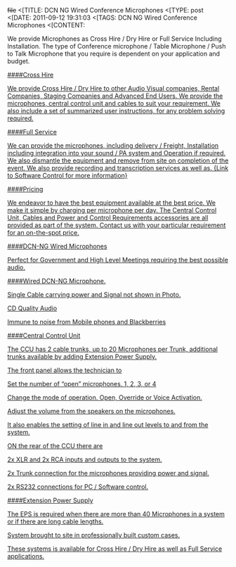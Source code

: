 ~~file~~
<[TITLE: 	DCN NG Wired Conference Microphones	
<[TYPE: 	post	
<[DATE: 	2011-09-12 19:31:03	
<[TAGS: 	DCN NG Wired Conference Microphones	
<[CONTENT: 	



We provide Microphones as Cross Hire / Dry Hire or Full Service Including Installation. The type of Conference microphone / Table Microphone / Push to Talk Microphone that you require is dependent on your application and budget.





<a href="http://congressrental.com.au/wp-content/uploads/2011/09/101.jpg">



####Cross Hire



We provide Cross Hire /  Dry Hire to other Audio Visual companies, Rental Companies, Staging Companies and Advanced End Users. We provide the microphones, central control unit and cables to suit your requirement. We also include a set of summarized user instructions, for any problem solving required.





####Full Service



We can provide the microphones, including delivery / Freight, Installation including integration into your sound / PA system and Operation if required. We also dismantle the equipment and remove from site on completion of the event. We also provide recording and transcription services as well as. {Link to Software Control for more information}





####Pricing



We endeavor to have the best equipment available at the best price. We make it simple by charging per microphone per day. The Central Control Unit, Cables and Power and Control Requirements accessories are all provided as part of the system. Contact us with your particular requirement for an on-the-spot price.





####DCN-NG Wired Microphones



Perfect for Government and High Level Meetings requiring the best possible audio.





<a href="http://congressrental.com.au/wp-content/uploads/2011/09/101.jpg">



####Wired DCN-NG Microphone.



Single Cable carrying power and Signal not shown in Photo.



CD Quality Audio



Immune to noise from Mobile phones and Blackberries





####Central Control Unit



<a href="http://congressrental.com.au/wp-content/uploads/2011/09/110.jpg">



The CCU has 2 cable trunks, up to 20 Microphones per Trunk, additional trunks available by adding Extension Power Supply.



The front panel allows the technician to



Set the number of “open” microphones. 1, 2, 3, or 4



Change the  mode of operation. Open, Override or Voice Activation.



Adjust the volume from the speakers on the microphones.



<a href="http://congressrental.com.au/wp-content/uploads/2011/09/22.jpg">



It also enables the setting of line in and line out levels to and from the system.



ON the rear of the CCU there are



2x XLR and 2x RCA inputs and outputs to the system.



2x Trunk connection for the microphones providing power and signal.



2x RS232 connections for PC / Software control.





####Extension Power Supply



<a href="http://congressrental.com.au/wp-content/uploads/2011/09/12.png">



The EPS is required when there are more than 40 Microphones in a system or if there are long cable lengths.



System brought to site in professionally built custom cases.



These systems is available for Cross Hire / Dry Hire as well as Full Service applications.



<a href="http://congressrental.com.au/wp-content/uploads/2011/09/112.jpg">



